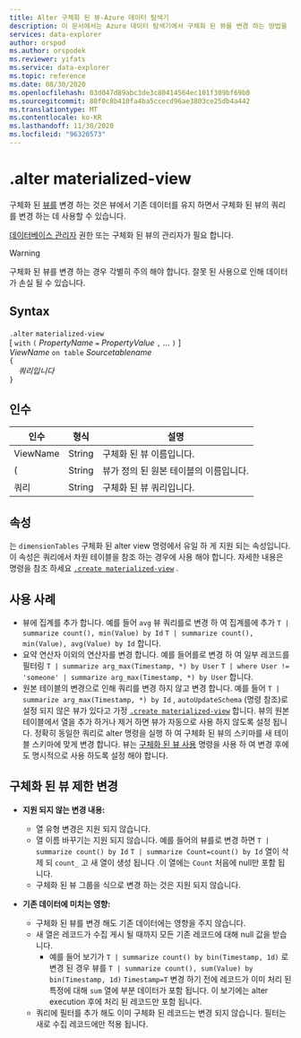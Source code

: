 ```yaml
---
title: Alter 구체화 된 뷰-Azure 데이터 탐색기
description: 이 문서에서는 Azure 데이터 탐색기에서 구체화 된 뷰를 변경 하는 방법을 설명 합니다.
services: data-explorer
author: orspod
ms.author: orspodek
ms.reviewer: yifats
ms.service: data-explorer
ms.topic: reference
ms.date: 08/30/2020
ms.openlocfilehash: 03d047d89abc3de3c80414564ec101f309bf69b0
ms.sourcegitcommit: 80f0c8b410fa4ba5ccecd96ae3803ce25db4a442
ms.translationtype: MT
ms.contentlocale: ko-KR
ms.lasthandoff: 11/30/2020
ms.locfileid: "96320573"
---
```

# <a name="alter-materialized-view"></a>.alter materialized-view

구체화 된 [뷰를](materialized-view-overview.md) 변경 하는 것은 뷰에서 기존 데이터를 유지 하면서 구체화 된 뷰의 쿼리를 변경 하는 데 사용할 수 있습니다.

[데이터베이스 관리자](../access-control/role-based-authorization.md) 권한 또는 구체화 된 뷰의 관리자가 필요 합니다.

> [!WARNING]
> 구체화 된 뷰를 변경 하는 경우 각별히 주의 해야 합니다. 잘못 된 사용으로 인해 데이터가 손실 될 수 있습니다.

## <a name="syntax"></a>Syntax

`.alter` `materialized-view`  
[ `with` `(` *PropertyName* `=` *PropertyValue* `,` ... `)` ]  
*ViewName* `on table` *Sourcetablename*  
`{`  
    &nbsp;&nbsp;&nbsp;&nbsp;*쿼리입니다*  
`}`

## <a name="arguments"></a>인수

|인수|형식|설명
|----------------|-------|---|
|ViewName|String|구체화 된 뷰 이름입니다.|
|(|String|뷰가 정의 된 원본 테이블의 이름입니다.|
|쿼리|String|구체화 된 뷰 쿼리입니다.|

## <a name="properties"></a>속성

는 `dimensionTables` 구체화 된 alter view 명령에서 유일 하 게 지원 되는 속성입니다. 이 속성은 쿼리에서 차원 테이블을 참조 하는 경우에 사용 해야 합니다. 자세한 내용은 명령을 참조 하세요 [`.create materialized-view`](materialized-view-create.md) .

## <a name="use-cases"></a>사용 사례

* 뷰에 집계를 추가 합니다. 예를 들어 `avg` 뷰 쿼리를로 변경 하 여 집계를에 추가 `T | summarize count(), min(Value) by Id` `T | summarize count(), min(Value), avg(Value) by Id` 합니다.
* 요약 연산자 이외의 연산자를 변경 합니다. 예를 들어를로 변경 하 여 일부 레코드를 필터링  `T | summarize arg_max(Timestamp, *) by User` `T | where User != 'someone' | summarize arg_max(Timestamp, *) by User` 합니다.
* 원본 테이블의 변경으로 인해 쿼리를 변경 하지 않고 변경 합니다. 예를 들어 `T | summarize arg_max(Timestamp, *) by Id` , `autoUpdateSchema` (명령 참조)로 설정 되지 않은 뷰가 있다고 가정 [`.create materialized-view`](materialized-view-create.md) 합니다. 뷰의 원본 테이블에서 열을 추가 하거나 제거 하면 뷰가 자동으로 사용 하지 않도록 설정 됩니다. 정확히 동일한 쿼리로 alter 명령을 실행 하 여 구체화 된 뷰의 스키마를 새 테이블 스키마에 맞게 변경 합니다. 뷰는 [구체화 된 뷰 사용](materialized-view-enable-disable.md) 명령을 사용 하 여 변경 후에도 명시적으로 사용 하도록 설정 해야 합니다.

## <a name="alter-materialized-view-limitations"></a>구체화 된 뷰 제한 변경

* **지원 되지 않는 변경 내용:**
    * 열 유형 변경은 지원 되지 않습니다.
    * 열 이름 바꾸기는 지원 되지 않습니다. 예를 들어의 뷰를로 변경 하면 `T | summarize count() by Id` `T | summarize Count=count() by Id` 열이 삭제 되 `count_` 고 새 열이 생성 됩니다 .이 열에는 `Count` 처음에 null만 포함 됩니다.
    * 구체화 된 뷰 그룹을 식으로 변경 하는 것은 지원 되지 않습니다.

* **기존 데이터에 미치는 영향:**
    * 구체화 된 뷰를 변경 해도 기존 데이터에는 영향을 주지 않습니다.
    * 새 열은 레코드가 수집 게시 될 때까지 모든 기존 레코드에 대해 null 값을 받습니다.
        * 예를 들어 보기가 `T | summarize count() by bin(Timestamp, 1d)` 로 변경 된 경우 뷰를 `T | summarize count(), sum(Value) by bin(Timestamp, 1d)` `Timestamp=T` 변경 하기 전에 레코드가 이미 처리 된 특정에 대해 `sum` 열에 부분 데이터가 포함 됩니다. 이 보기에는 alter execution 후에 처리 된 레코드만 포함 됩니다.
    * 쿼리에 필터를 추가 해도 이미 구체화 된 레코드는 변경 되지 않습니다. 필터는 새로 수집 레코드에만 적용 됩니다.
